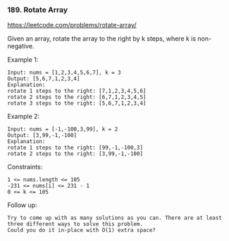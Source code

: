 ### 189. Rotate Array

https://leetcode.com/problems/rotate-array/

Given an array, rotate the array to the right by k steps, where k is non-negative.



Example 1:

    Input: nums = [1,2,3,4,5,6,7], k = 3
    Output: [5,6,7,1,2,3,4]
    Explanation:
    rotate 1 steps to the right: [7,1,2,3,4,5,6]
    rotate 2 steps to the right: [6,7,1,2,3,4,5]
    rotate 3 steps to the right: [5,6,7,1,2,3,4]
Example 2:

    Input: nums = [-1,-100,3,99], k = 2
    Output: [3,99,-1,-100]
    Explanation:
    rotate 1 steps to the right: [99,-1,-100,3]
    rotate 2 steps to the right: [3,99,-1,-100]
    

Constraints:

    1 <= nums.length <= 105
    -231 <= nums[i] <= 231 - 1
    0 <= k <= 105


Follow up:

    Try to come up with as many solutions as you can. There are at least three different ways to solve this problem.
    Could you do it in-place with O(1) extra space?